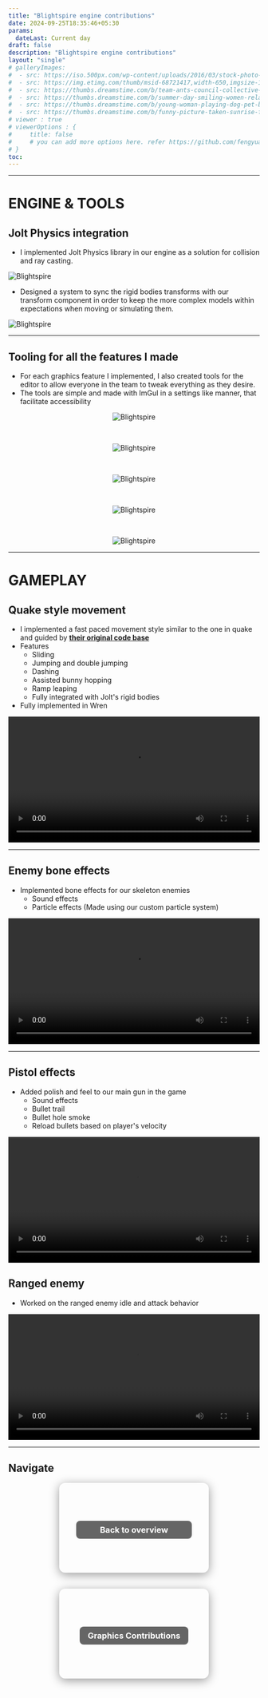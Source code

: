 ```yaml
---
title: "Blightspire engine contributions"
date: 2024-09-25T18:35:46+05:30
params:
  dateLast: Current day
draft: false
description: "Blightspire engine contributions"
layout: "single"
# galleryImages:
#  - src: https://iso.500px.com/wp-content/uploads/2016/03/stock-photo-142984111-1500x1000.jpg
#  - src: https://img.etimg.com/thumb/msid-68721417,width-650,imgsize-1016106,,resizemode-4,quality-100/nature1_gettyimages.jpg
#  - src: https://thumbs.dreamstime.com/b/team-ants-council-collective-decision-work-17037482.jpg
#  - src: https://thumbs.dreamstime.com/b/summer-day-smiling-women-relax-wearing-red-dress-fashion-standing-wooden-bridge-over-sea-blue-sky-background-summer-107411998.jpg
#  - src: https://thumbs.dreamstime.com/b/young-woman-playing-dog-pet-beach-sunrise-sunset-girl-dog-having-fun-seasid-seaside-cute-neglected-stay-66480218.jpg
#  - src: https://thumbs.dreamstime.com/b/funny-picture-taken-sunrise-frozen-lake-perspective-rider-retro-bicycle-sunrise-personal-211066044.jpg 
# viewer : true
# viewerOptions : {
#     title: false
#     # you can add more options here. refer https://github.com/fengyuanchen/viewerjs?tab=readme-ov-file#options
# }
toc: 
---
```


---
# ENGINE & TOOLS


## Jolt Physics integration

- I implemented Jolt Physics library in our engine as a solution for collision and ray casting.

![Blightspire](/images/projects/blightspire/jolt.gif)

- Designed a system to sync the rigid bodies transforms with our transform component in order to keep the more complex models within expectations when moving or simulating them.

![Blightspire](/images/projects/blightspire/physics_sync.png)

---

## Tooling for all the features I made

- For each graphics feature I implemented, I also created tools for the editor to allow everyone in the team to tweak everything as they desire.
- The tools are simple and made with ImGuI in a settings like manner, that facilitate accessibility

<center>

![Blightspire](/images/projects/blightspire/s1.png)

<br>

![Blightspire](/images/projects/blightspire/s2.png)

<br>

![Blightspire](/images/projects/blightspire/s3.png)

<br>

![Blightspire](/images/projects/blightspire/s4.png)

<br>

![Blightspire](/images/projects/blightspire/s5.png)

</center>



---
# GAMEPLAY


## Quake style movement

- I implemented a fast paced movement style similar to the one in quake and guided by <a href="https://github.com/id-Software/Quake/tree/master/"><strong>their original code base</strong></a>
- Features
  - Sliding
  - Jumping and double jumping
  - Dashing
  - Assisted bunny hopping
  - Ramp leaping
  - Fully integrated with Jolt's rigid bodies
- Fully implemented in Wren

<video controls width="100%" >
  <source src="/images/projects/blightspire/movement.mp4" type="video/mp4">
  Your browser does not support the video tag.
</video>

---

## Enemy bone effects

- Implemented bone effects for our skeleton enemies
  - Sound effects
  - Particle effects (Made using our custom particle system)

<video controls width="100%" >
  <source src="/images/projects/blightspire/bones.mp4" type="video/mp4">
  Your browser does not support the video tag.
</video>


---

## Pistol effects

- Added polish and feel to our main gun in the game
  - Sound effects
  - Bullet trail
  - Bullet hole smoke
  - Reload bullets based on player's velocity


<video controls width="100%" >
  <source src="/images/projects/blightspire/revolver.mp4" type="video/mp4">
  Your browser does not support the video tag.
</video>


## Ranged enemy

- Worked on the ranged enemy idle and attack behavior

<video controls width="100%" >
  <source src="/images/projects/blightspire/eye.mp4" type="video/mp4">
  Your browser does not support the video tag.
</video>

---

## Navigate

<div style="display: flex; flex-wrap: wrap; gap: 2rem; justify-content: center; align-items: center; margin-top: 1rem;">



  <a href="/blightspire/" style="text-decoration: none;">
    <div style="width: 300px; height: 180px; background-image: url('/images/projects/blightspire/blightspire.png'); background-size: cover; background-position: center; border-radius: 12px; box-shadow: 0 4px 20px rgba(0,0,0,0.4); display: flex; align-items: center; justify-content: center;">
      <center><h3 style="color: white; background: rgba(0, 0, 0, 0.6); padding: 0.5rem 3rem; border-radius: 8px;">Back to overview</h3></center>
    </div>
  </a>

  <a href="/blightspire-graphics/" style="text-decoration: none;">
    <div style="width: 300px; height: 180px; background-image: url('/images/projects/blightspire/graphics.png'); background-size: cover; background-position: center; border-radius: 12px; box-shadow: 0 4px 20px rgba(0,0,0,0.4); display: flex; align-items: center; justify-content: center;">
      <center><h3 style="color: white; background: rgba(0, 0, 0, 0.6); padding: 0.5rem 1rem; border-radius: 8px;">Graphics Contributions</h3></center>
    </div>
  </a>

</div>